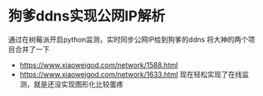# 狗爹ddns实现公网IP解析
通过在树莓派开启python监测，实时同步公网IP给到狗爹的ddns
将大神的两个项目合并了一下
+ https://www.xiaoweigod.com/network/1588.html
+ https://www.xiaoweigod.com/network/1633.html
现在轻松实现了在线监测，就是还没实现图形化比较蛋疼
